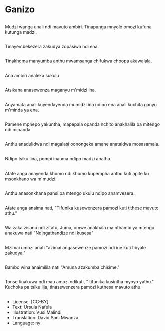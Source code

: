 # Ganizo

##
Mudzi wanga unali ndi mavuto ambiri. Tinapanga mnyolo omozi kufuna kutunga madzi.

##
Tinayembekezera zakudya zopasiwa ndi ena.

##
Tinakhoma manyumba anthu mwamsanga chifukwa choopa akawalala.

##
Ana ambiri analeka sukulu

##
Atsikana anasewenza maganyu m'midzi ina.

##
Anyamata anali kuyendayenda mumidzi ina ndipo ena anali kuchita ganyu m'minda ya ena.

##
Pamene mphepo yakuntha, mapepala opanda nchito anakhalila pa mitengo ndi mipanda.

##
Anthu anadulidwa ndi magalasi oonongeka amane anataidwa mosasamala.

##
Ndipo tsiku lina, pompi inauma ndipo madzi anatha.

##
Atate anga anayenda khomo ndi khomo kupempha anthu kuti apite ku msonkhano wa m'mudzi.

##
Anthu anasonkhana pansi pa mtengo ukulu ndipo anamvesera.

##
Atate anga anaima nati, "Tifunika kusewenzera pamozi kuti tithese mavuto athu."

##
Wa zaka zisanu ndi zitatu, Juma, omwe anakhala ma nthambi ya mtengo anakuwa nati "Ndingathandize ndi kusesa"

##
Mzimai umozi anati "azimai angasewenze pamozi ndi ine kuti tibyale zakudya."

##
Bambo wina anaimilila nati "Amuna azakumba chisime."

##
Tonse tinakuwa ndi mau amozi ndikuti, " tifunika kusintha myoyo yathu." Kuchoka pa tsiku lija, tinasewenzera pamozi kuthesa mavuto athu.

##
* License: [CC-BY]
* Text: Ursula Nafula
* Illustration: Vusi Malindi
* Translation: David Sani Mwanza
* Language: ny
